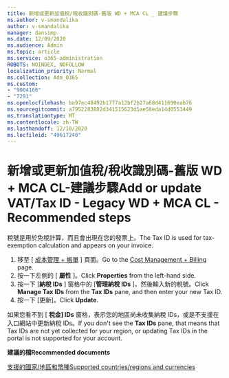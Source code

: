 ```yaml
---
title: 新增或更新加值稅/稅收識別碼-舊版 WD + MCA CL _ 建議步驟
ms.author: v-smandalika
author: v-smandalika
manager: dansimp
ms.date: 12/09/2020
ms.audience: Admin
ms.topic: article
ms.service: o365-administration
ROBOTS: NOINDEX, NOFOLLOW
localization_priority: Normal
ms.collection: Adm_O365
ms.custom:
- "9004166"
- "7291"
ms.openlocfilehash: ba97ec48492b1777a12bf2b27a68d411690eab76
ms.sourcegitcommit: a7952283882d341515623d5ae58eda14d0553449
ms.translationtype: MT
ms.contentlocale: zh-TW
ms.lasthandoff: 12/10/2020
ms.locfileid: "49617240"
---
```

# <a name="add-or-update-vattax-id---legacy-wd--mca-cl---recommended-steps"></a><span data-ttu-id="b9a4a-102">新增或更新加值稅/稅收識別碼-舊版 WD + MCA CL-建議步驟</span><span class="sxs-lookup"><span data-stu-id="b9a4a-102">Add or update VAT/Tax ID - Legacy WD + MCA CL - Recommended steps</span></span>

<span data-ttu-id="b9a4a-103">稅號是用於免稅計算，而且會出現在您的發票上。</span><span class="sxs-lookup"><span data-stu-id="b9a4a-103">The Tax ID is used for tax-exemption calculation and appears on your invoice.</span></span>

1. <span data-ttu-id="b9a4a-104">移至 [ [成本管理 + 帳單](https://ms.portal.azure.com/#blade/Microsoft_Azure_GTM/ModernBillingMenuBlade/Overview) ] 頁面。</span><span class="sxs-lookup"><span data-stu-id="b9a4a-104">Go to the [Cost Management + Billing](https://ms.portal.azure.com/#blade/Microsoft_Azure_GTM/ModernBillingMenuBlade/Overview) page.</span></span> 
2. <span data-ttu-id="b9a4a-105">按一下左側的 [ **屬性** ]。</span><span class="sxs-lookup"><span data-stu-id="b9a4a-105">Click **Properties** from the left-hand side.</span></span> 
3. <span data-ttu-id="b9a4a-106">按一下 [**納稅 IDs** ] 窗格中的 [**管理納稅 IDs** ]，然後輸入新的稅號。</span><span class="sxs-lookup"><span data-stu-id="b9a4a-106">Click **Manage Tax IDs** from the **Tax IDs** pane, and then enter your new Tax ID.</span></span>
4. <span data-ttu-id="b9a4a-107">按一下 [更新]。</span><span class="sxs-lookup"><span data-stu-id="b9a4a-107">Click **Update**.</span></span> 

<span data-ttu-id="b9a4a-108">如果您看不到 [ **稅金] IDs** 窗格，表示您的地區尚未收集納稅 IDs，或是不支援在入口網站中更新納稅 IDs。</span><span class="sxs-lookup"><span data-stu-id="b9a4a-108">If you don't see the **Tax IDs** pane, that means that Tax IDs are not yet collected for your region, or updating Tax IDs in the portal is not supported for your account.</span></span>

<span data-ttu-id="b9a4a-109">**建議的檔**</span><span class="sxs-lookup"><span data-stu-id="b9a4a-109">**Recommended documents**</span></span>

[<span data-ttu-id="b9a4a-110">支援的國家/地區和幣種</span><span class="sxs-lookup"><span data-stu-id="b9a4a-110">Supported countries/regions and currencies</span></span>](https://azure.microsoft.com/pricing/faq/)

